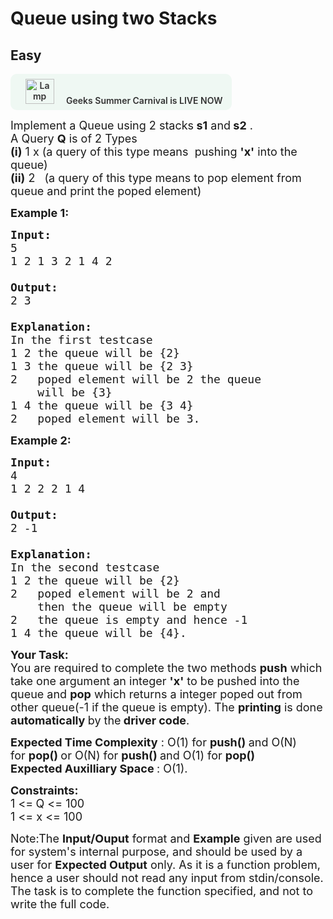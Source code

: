 # Queue using two Stacks
## Easy 
<div class="problem-statement" style="user-select: auto;">
                <p style="user-select: auto;"><a onclick="gtagHelperFunction('clickopen','salesevent_gsc_problemspage_promobanner')" href="https://practice.geeksforgeeks.org/summer-carnival-2022?utm_source=practiceproblems&amp;utm_medium=problemspromobanner&amp;utm_campaign=gsc22" target="_blank" style="user-select: auto;"></a></p><div style="margin: 14px 0px !important; user-select: auto;" class="row"><a onclick="gtagHelperFunction('clickopen','salesevent_gsc_problemspage_promobanner')" href="https://practice.geeksforgeeks.org/summer-carnival-2022?utm_source=practiceproblems&amp;utm_medium=problemspromobanner&amp;utm_campaign=gsc22" target="_blank" style="user-select: auto;">             <div class="col-md-12" style="cursor: pointer; background: 0% 0% no-repeat padding-box padding-box rgb(239, 248, 243); align-items: center; position: relative; padding: 1.5%; border-radius: 10px; display: inline-block; text-align: center; font-weight: 600; color: rgb(51, 51, 51); user-select: auto;"> <img src="https://media.geeksforgeeks.org/img-practice/gcs2022thumbnail-1649059370.png" alt="Lamp" width="46" height="40" style="background: 0% 0% no-repeat padding-box padding-box transparent; opacity: 1; margin: 0px 16px; user-select: auto;" class="img-responsive"> Geeks Summer Carnival is LIVE NOW &nbsp; <i class="fa fa-external-link" aria-hidden="true" style="user-select: auto;"></i> </div></a></div><p style="user-select: auto;"><span style="font-size: 18px; user-select: auto;">Implement a Queue using 2 stacks<strong style="user-select: auto;"> s1</strong> and<strong style="user-select: auto;"> s2</strong> .<br style="user-select: auto;">
A Query <strong style="user-select: auto;">Q</strong> is of 2 Types<br style="user-select: auto;">
<strong style="user-select: auto;">(i)</strong> 1 x (a query of this type means&nbsp;&nbsp;pushing <strong style="user-select: auto;">'x'</strong> into the queue)<br style="user-select: auto;">
<strong style="user-select: auto;">(ii)</strong> 2 &nbsp; (a query of this type means to pop&nbsp;element from queue and print the poped element)</span></p>

<p style="user-select: auto;"><strong style="user-select: auto;"><span style="font-size: 18px; user-select: auto;">Example 1:</span></strong></p>

<pre style="user-select: auto;"><strong style="user-select: auto;"><span style="font-size: 18px; user-select: auto;">Input:
</span></strong><span style="font-size: 18px; user-select: auto;">5
1 2 1 3 2 1 4 2

<strong style="user-select: auto;">Output: 
</strong>2&nbsp;3
<strong style="user-select: auto;">
Explanation: 
</strong>In the first testcase
1 2 the queue will be {2}
1 3 the queue will be {2 3}
2 &nbsp; poped element will be 2 the queue 
&nbsp;   will be {3}
1 4 the queue will be {3 4}
2 &nbsp; poped element will be 3.</span>
</pre>

<p style="user-select: auto;"><strong style="user-select: auto;"><span style="font-size: 18px; user-select: auto;">Example 2:</span></strong></p>

<pre style="user-select: auto;"><strong style="user-select: auto;"><span style="font-size: 18px; user-select: auto;">Input:
</span></strong><span style="font-size: 18px; user-select: auto;">4
1 2 2 2 1 4

<strong style="user-select: auto;">Output: 
</strong>2&nbsp;-1
<strong style="user-select: auto;">
Explanation: 
</strong>In the second testcase&nbsp;
1 2&nbsp;the queue will be {2}
2&nbsp; &nbsp;poped element will be 2 and 
&nbsp;   then the queue will be empty
2&nbsp; &nbsp;the queue is empty and hence -1
1 4&nbsp;the queue will be {4}.</span></pre>

<p style="user-select: auto;"><strong style="user-select: auto;"><span style="font-size: 18px; user-select: auto;">Your Task:</span></strong><br style="user-select: auto;">
<span style="font-size: 18px; user-select: auto;">You are required to complete the two methods <strong style="user-select: auto;">push</strong> which take one argument an integer <strong style="user-select: auto;">'x'</strong>&nbsp;to be pushed into the queue and <strong style="user-select: auto;">pop</strong> which returns a integer&nbsp;poped out from other queue(-1 if the queue is empty).&nbsp;The <strong style="user-select: auto;">printing</strong> is done <strong style="user-select: auto;">automatically </strong>by the<strong style="user-select: auto;"> driver code</strong>.</span></p>

<p style="user-select: auto;"><span style="font-size: 18px; user-select: auto;"><strong style="user-select: auto;">Expected Time Complexity</strong> : O(1) for&nbsp;<strong style="user-select: auto;">push()&nbsp;</strong>and&nbsp;O(N) for&nbsp;<strong style="user-select: auto;">pop() </strong>or&nbsp;O(N) for&nbsp;<strong style="user-select: auto;">push()&nbsp;</strong>and&nbsp;O(1) for&nbsp;<strong style="user-select: auto;">pop() </strong>&nbsp;<br style="user-select: auto;">
<strong style="user-select: auto;">Expected Auxilliary Space </strong>:&nbsp;O(1).</span></p>

<p style="user-select: auto;"><span style="font-size: 18px; user-select: auto;"><strong style="user-select: auto;">Constraints:</strong><br style="user-select: auto;">
1 &lt;=<strong style="user-select: auto;"> </strong>Q &lt;= 100<br style="user-select: auto;">
1 &lt;= x &lt;= 100</span></p>

<p style="user-select: auto;"><span style="font-size: 18px; user-select: auto;">Note:The <strong style="user-select: auto;">Input/Ouput</strong> format and <strong style="user-select: auto;">Example</strong> given are used for system's internal purpose, and should be used by a user for <strong style="user-select: auto;">Expected Output</strong> only. As it is a function problem, hence a user should not read any input from stdin/console. The task is to complete the function specified, and not to write the full code.</span></p>
 <p style="user-select: auto;"></p>
            </div>